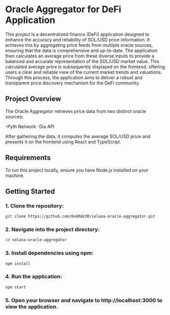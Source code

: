 # Oracle Aggregator for DeFi Application

This project is a decentralized finance (DeFi) application designed to enhance the accuracy and reliability of SOL/USD price information. It achieves this by aggregating price feeds from multiple oracle sources, ensuring that the data is comprehensive and up-to-date. The application then calculates an average price from these diverse inputs to provide a balanced and accurate representation of the SOL/USD market value. This calculated average price is subsequently displayed on the frontend, offering users a clear and reliable view of the current market trends and valuations. Through this process, the application aims to deliver a robust and transparent price discovery mechanism for the DeFi community.

## Project Overview

The Oracle Aggregator retrieves price data from two distinct oracle sources:

-Pyth Network
-Dia API

After gathering the data, it computes the average SOL/USD price and presents it on the frontend using React and TypeScript.

## Requirements

To run this project locally, ensure you have Node.js installed on your machine.

## Getting Started

### 1. Clone the repository:

```bash
git clone https://github.com/0xGRAV3R/solana-oracle-aggregator.git
```

### 2. Navigate into the project directory:

```bash
cd solana-oracle-aggregator
```

### 3. Install dependencies using npm:

```bash
npm install
```

### 4. Run the application:

```bash
npm start
```

### 5. Open your browser and navigate to http://localhost:3000 to view the application.
